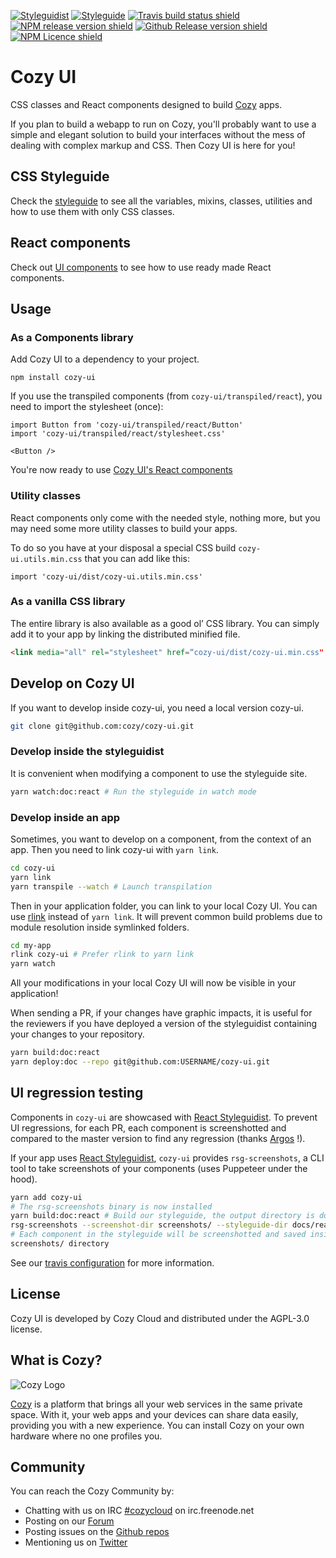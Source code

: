 [![Styleguidist](https://img.shields.io/badge/react-Styleguidist-green.svg?style=flat)](https://cozy.github.io/cozy-ui/react/)
[![Styleguide](https://img.shields.io/badge/KSS-Styleguide-green.svg?style=flat)](https://cozy.github.io/cozy-ui/styleguide/)
[![Travis build status shield](https://img.shields.io/travis/cozy/cozy-ui.svg?branch=master)](https://travis-ci.org/cozy/cozy-ui)
[![NPM release version shield](https://img.shields.io/npm/v/cozy-ui.svg)](https://www.npmjs.com/package/cozy-ui)
[![Github Release version shield](https://img.shields.io/github/tag/cozy/cozy-ui.svg)](https://github.com/cozy/cozy-ui/releases)
[![NPM Licence shield](https://img.shields.io/npm/l/cozy-ui.svg)](https://github.com/cozy/cozy-ui/blob/master/LICENSE)

# Cozy UI

CSS classes and React components designed to build [Cozy](https://cozy.io/) apps.

If you plan to build a webapp to run on Cozy, you'll probably want to use a simple and elegant solution to build your interfaces without the mess of dealing with complex markup and CSS. Then Cozy UI is here for you!

## CSS Styleguide

Check the [styleguide](https://docs.cozy.io/cozy-ui/styleguide) to see all the variables, mixins, classes, utilities and how to use them with only CSS classes.

## React components

Check out [UI components](https://docs.cozy.io/cozy-ui/react/) to see how to use ready made React components.

## Usage

### As a Components library

Add Cozy UI to a dependency to your project.

```
npm install cozy-ui
```

If you use the transpiled components (from `cozy-ui/transpiled/react`), you need to import the stylesheet (once):

```
import Button from 'cozy-ui/transpiled/react/Button'
import 'cozy-ui/transpiled/react/stylesheet.css'

<Button />
```

You're now ready to use [Cozy UI's React components](https://docs.cozy.io/cozy-ui/react/)

### Utility classes

React components only come with the needed style, nothing more, but you may need some more utility classes to build your apps.

To do so you have at your disposal a special CSS build `cozy-ui.utils.min.css` that you can add like this:

```
import 'cozy-ui/dist/cozy-ui.utils.min.css'
```

### As a vanilla CSS library

The entire library is also available as a good ol’ CSS library. You can simply add it to your app by linking the distributed minified file.

```html
<link media="all" rel="stylesheet" href=“cozy-ui/dist/cozy-ui.min.css" />
```

## Develop on Cozy UI

If you want to develop inside cozy-ui, you need a local version cozy-ui.

```bash
git clone git@github.com:cozy/cozy-ui.git
```

### Develop inside the styleguidist

It is convenient when modifying a component to use the styleguide site.

```bash
yarn watch:doc:react # Run the styleguide in watch mode
```

### Develop inside an app

Sometimes, you want to develop on a component, from the context of an app.
Then you need to link cozy-ui with `yarn link`.

```bash
cd cozy-ui
yarn link
yarn transpile --watch # Launch transpilation
```

Then in your application folder, you can link to your local Cozy UI.
You can use [rlink](https://gist.github.com/ptbrowne/add609bdcf4396d32072acc4674fff23)
instead of `yarn link`. It will prevent common build problems due
to module resolution inside symlinked folders.

```bash
cd my-app
rlink cozy-ui # Prefer rlink to yarn link
yarn watch
```

All your modifications in your local Cozy UI will now be visible in your application!

When sending a PR, if your changes have graphic impacts, it is useful for the reviewers if
you have deployed a version of the styleguidist containing your changes to your repository.

```bash
yarn build:doc:react
yarn deploy:doc --repo git@github.com:USERNAME/cozy-ui.git
```

## UI regression testing

Components in `cozy-ui` are showcased with [React Styleguidist][]. To prevent UI regressions,
for each PR, each component is screenshotted and compared to the master version to find any
regression (thanks [Argos][] !).

If your app uses [React Styleguidist][], `cozy-ui` provides `rsg-screenshots`, a CLI tool to take
screenshots of your components (uses Puppeteer under the hood).

```bash
yarn add cozy-ui
# The rsg-screenshots binary is now installed
yarn build:doc:react # Build our styleguide, the output directory is docs/react
rsg-screenshots --screenshot-dir screenshots/ --styleguide-dir docs/react
# Each component in the styleguide will be screenshotted and saved inside the
screenshots/ directory
```

See our [travis configuration](./travis.yml) for more information.

## License

Cozy UI is developed by Cozy Cloud and distributed under the AGPL-3.0 license.

## What is Cozy?

![Cozy Logo](https://cdn.rawgit.com/cozy/cozy-guidelines/master/templates/cozy_logo_small.svg)

[Cozy](https://cozy.io) is a platform that brings all your web services in the
same private space. With it, your web apps and your devices can share data
easily, providing you with a new experience. You can install Cozy on your own
hardware where no one profiles you.

## Community

You can reach the Cozy Community by:

* Chatting with us on IRC [#cozycloud](http://webchat.freenode.net/?channels=%23cozycloud) on irc.freenode.net
* Posting on our [Forum](https://forum.cozy.io)
* Posting issues on the [Github repos](https://github.com/cozy/)
* Mentioning us on [Twitter](https://twitter.com/cozycloud)

[React Styleguidist]: https://react-styleguidist.js.org/

[Argos]: https://github.com/argos-ci/argos
